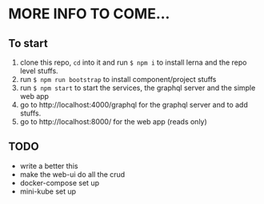 # MORE INFO TO COME...

## To start

1. clone this repo, `cd` into it and run `$ npm i` to install lerna and the repo level stuffs.
2. run `$ npm run bootstrap` to install component/project stuffs
3. run `$ npm start` to start the services, the graphql server and the simple web app
4. go to http://localhost:4000/graphql for the graphql server and to add stuffs.
5. go to http://localhost:8000/ for the web app (reads only) 

## TODO

* write a better this
* make the web-ui do all the crud
* docker-compose set up
* mini-kube set up